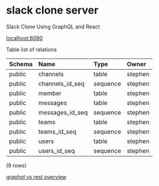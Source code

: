 # slack clone server 
Slack Clone Using GraphQL and React

[localhost:8080](http://localhost:8080/graphiql "localhost:8080")

Table list of relations
   
| Schema |      Name       |   Type   |  Owner  |
| :----  | :-------------- | :------- | :------ |
| public | channels        | table    | stephen |
| public | channels_id_seq | sequence | stephen |
| public | member          | table    | stephen |
| public | messages        | table    | stephen |
| public | messages_id_seq | sequence | stephen |
| public | teams           | table    | stephen |
| public | teams_id_seq    | sequence | stephen |
| public | users           | table    | stephen |
| public | users_id_seq    | sequence | stephen |

(9 rows)

[graphql vs rest overview](https://philsturgeon.uk/api/2017/01/24/graphql-vs-rest-overview/ "graphql vs rest overview")
